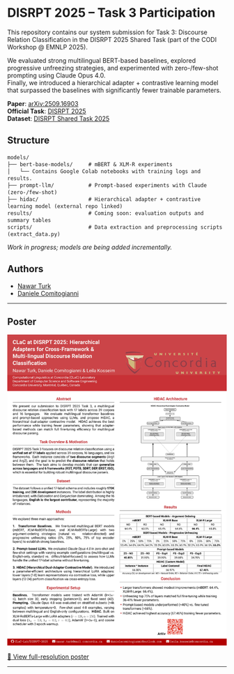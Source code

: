 # DISRPT 2025 – Task 3 Participation

This repository contains our system submission for Task 3: Discourse Relation Classification in the DISRPT 2025 Shared Task (part of the CODI Workshop @ EMNLP 2025).

We evaluated strong multilingual BERT-based baselines, explored progressive unfreezing strategies, and experimented with zero-/few-shot prompting using Claude Opus 4.0.  
Finally, we introduced a hierarchical adapter + contrastive learning model that surpassed the baselines with significantly fewer trainable parameters.

**Paper**: [arXiv:2509.16903](https://arxiv.org/abs/2509.16903)  
**Official Task**: [DISRPT 2025](https://sites.google.com/view/disrpt2025/)  
**Dataset**: [DISRPT Shared Task 2025](https://github.com/disrpt/sharedtask2025)

## Structure

```
models/
├── bert-base-models/     # mBERT & XLM-R experiments
│   └── Contains Google Colab notebooks with training logs and results.
├── prompt-llm/           # Prompt-based experiments with Claude (zero-/few-shot)
├── hidac/                # Hierarchical adapter + contrastive learning model (external repo linked)
results/                  # Coming soon: evaluation outputs and summary tables
scripts/                  # Data extraction and preprocessing scripts (extract_data.py)
```

*Work in progress; models are being added incrementally.*

## Authors

- [Nawar Turk](https://www.linkedin.com/in/nawart/)  
- [Daniele Comitogianni](https://www.linkedin.com/in/daniele-comitogianni/)

- ---

## Poster

<img src="CLaC%20at%20DISRPT%202025%20Poster.jpg" alt="CLaC at DISRPT 2025 Poster" width="600"/>

[🔗 View full-resolution poster](CLaC%20at%20DISRPT%202025%20Poster.jpg)

---
